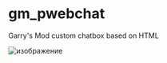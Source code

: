 # gm_pwebchat
Garry's Mod custom chatbox based on HTML


![изображение](https://github.com/pavetr1337/gm_pwebchat/assets/61318253/0ed14ce2-a252-473f-b1cb-656a4bb2b0bc)
